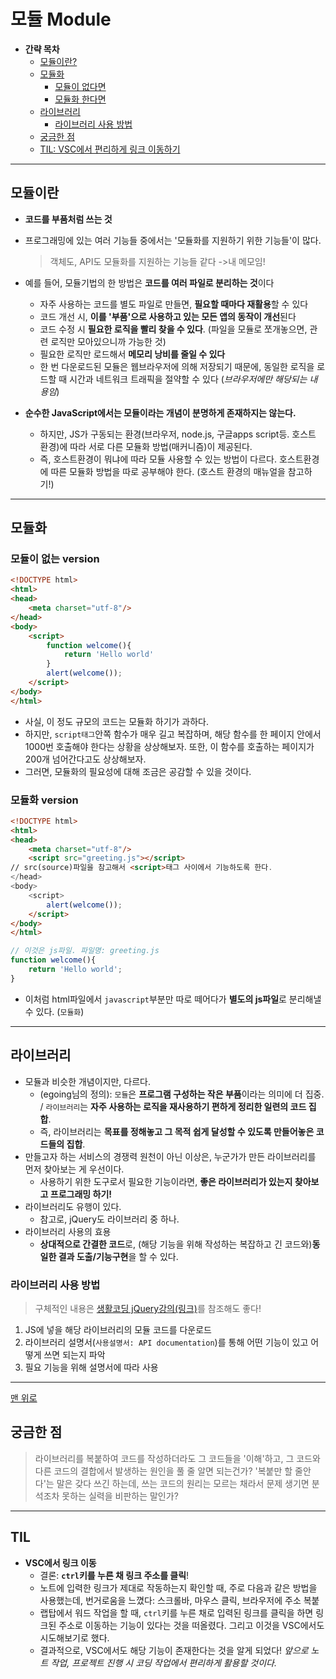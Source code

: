 # 모듈 Module

* **간략 목차**
    * [모듈이란?](#모듈이란)
    * [모듈화](#모듈화)
        * [모듈이 없다면](#모듈이-없는-version)
        * [모듈화 한다면](#모듈화-version)
    * [라이브러리](#라이브러리)
        * [라이브러리 사용 방법](#라이브러리-사용-방법)
    * [궁금한 점](#궁금한-점)
    * [TIL: VSC에서 편리하게 링크 이동하기](#til)
----

## 모듈이란

* **코드를 부품처럼 쓰는 것**
* 프로그래밍에 있는 여러 기능들 중에서는 '모듈화를 지원하기 위한 기능들'이 많다.
    
    > 객체도, API도 모듈화를 지원하는 기능들 같다 ->내 메모임!
* 예를 들어, 모듈기법의 한 방법은 **코드를 여러 파일로 분리하는 것**이다
    * 자주 사용하는 코드를 별도 파일로 만들면, **필요할 때마다 재활용**할 수 있다
    * 코드 개선 시, **이를 '부품'으로 사용하고 있는 모든 앱의 동작이 개선**된다
    * 코드 수정 시 **필요한 로직을 빨리 찾을 수 있다**. (파일을 모듈로 쪼개놓으면, 관련 로직만 모아있으니까 가능한 것)
    * 필요한 로직만 로드해서 **메모리 낭비를 줄일 수 있다**
    * 한 번 다운로드된 모듈은 웹브라우저에 의해 저장되기 때문에, 동일한 로직을 로드할 때 시간과 네트워크 트래픽을 절약할 수 있다 (*브라우저에만 해당되는 내용임*)
* **순수한 JavaScript에서는 모듈이라는 개념이 분명하게 존재하지는 않는다.**
    * 하지만, JS가 구동되는 환경(브라우저, node.js, 구글apps script등. 호스트 환경)에 따라 서로 다른 모듈화 방법(매커니즘)이 제공된다.
    * 즉, 호스트환경이 뭐냐에 따라 모듈 사용할 수 있는 방법이 다르다. 호스트환경에 따른 모듈화 방법을 따로 공부해야 한다. (호스트 환경의 매뉴얼을 참고하기!)
----

## 모듈화

### 모듈이 없는 version
```html
<!DOCTYPE html>
<html>
<head>
    <meta charset="utf-8"/>
</head>
<body>
    <script>
        function welcome(){
            return 'Hello world'
        }
        alert(welcome());
    </script>
</body>
</html>
```
* 사실, 이 정도 규모의 코드는 모듈화 하기가 과하다.
* 하지만, `script태그`안쪽 함수가 매우 길고 복잡하며, 해당 함수를 한 페이지 안에서 1000번 호출해야 한다는 상황을 상상해보자. 또한, 이 함수를 호출하는 페이지가 200개 넘어간다고도 상상해보자.
* 그러면, 모듈화의 필요성에 대해 조금은 공감할 수 있을 것이다.

### 모듈화 version

```html
<!DOCTYPE html>
<html>
<head>
    <meta charset="utf-8"/>
    <script src="greeting.js"></script>
// src(source)파일을 참고해서 <script>태그 사이에서 기능하도록 한다.
</head>
<body>
    <script>
        alert(welcome());
    </script>
</body>
</html>
```
```javascript
// 이것은 js파일. 파일명: greeting.js
function welcome(){
    return 'Hello world';
}
```
* 이처럼 html파일에서 `javascript`부분만 따로 떼어다가 **별도의 js파일**로 분리해낼 수 있다. (`모듈화`)
----

## 라이브러리

* 모듈과 비슷한 개념이지만, 다르다.
    * (egoing님의 정의): `모듈`은 **프로그램 구성하는 작은 부품**이라는 의미에 더 집중. / `라이브러리`는 **자주 사용하는 로직을 재사용하기 편하게 정리한 일련의 코드 집합**.
    * 즉, 라이브러리는 **목표를 정해놓고 그 목적 쉽게 달성할 수 있도록 만들어놓은 코드들의 집합**.
* 만들고자 하는 서비스의 경쟁력 원천이 아닌 이상은, 누군가가 만든 라이브러리를 먼저 찾아보는 게 우선이다.
    * 사용하기 위한 도구로서 필요한 기능이라면, **좋은 라이브러리가 있는지 찾아보고 프로그래밍 하기!**
* 라이브러리도 유행이 있다.
    * 참고로, jQuery도 라이브러리 중 하나.
* 라이브러리 사용의 효용
    * **상대적으로 간결한 코드**로, (해당 기능을 위해 작성하는 복잡하고 긴 코드와)**동일한 결과 도출/기능구현**을 할 수 있다.

### 라이브러리 사용 방법

> 구체적인 내용은 [생활코딩 jQuery강의(링크)]()를 참조해도 좋다!

1. JS에 넣을 해당 라이브러리의 모듈 코드를 다운로드
2. 라이브러리 설명서(`사용설명서: API documentation`)를 통해 어떤 기능이 있고 어떻게 쓰면 되는지 파악
3. 필요 기능을 위해 설명서에 따라 사용
----

[맨 위로](#모듈-module)

## 궁금한 점

> 라이브러리를 복붙하여 코드를 작성하더라도 그 코드들을 '이해'하고, 그 코드와 다른 코드의 결합에서 발생하는 원인을 풀 줄 알면 되는건가?
> '복붙만 할 줄안다'는 말은 갖다 쓰긴 하는데, 쓰는 코드의 원리는 모르는 채라서 문제 생기면 분석조차 못하는 실력을 비판하는 말인가?
----

## TIL

* **VSC에서 링크 이동**
    * 결론: **`ctrl`키를 누른 채 링크 주소를 클릭**!
    * 노트에 입력한 링크가 제대로 작동하는지 확인할 때, 주로 다음과 같은 방법을 사용했는데, 번거로움을 느꼈다: 스크롤바, 마우스 클릭, 브라우저에 주소 복붙
    * 랩탑에서 워드 작업을 할 때, `ctrl`키를 누른 채로 입력된 링크를 클릭을 하면 링크된 주소로 이동하는 기능이 있다는 것을 떠올렸다. 그리고 이것을 VSC에서도 시도해보기로 했다.
    * 결과적으로, VSC에서도 해당 기능이 존재한다는 것을 알게 되었다! *앞으로 노트 작업, 프로젝트 진행 시 코딩 작업에서 편리하게 활용할 것이다.*